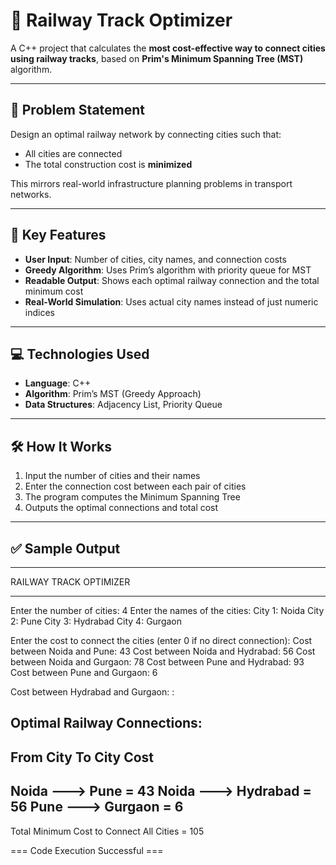 
# 🚆 Railway Track Optimizer

A C++ project that calculates the **most cost-effective way to connect cities using railway tracks**, based on **Prim's Minimum Spanning Tree (MST)** algorithm.

---

## 📌 Problem Statement

Design an optimal railway network by connecting cities such that:
- All cities are connected
- The total construction cost is **minimized**

This mirrors real-world infrastructure planning problems in transport networks.

---

## 🧠 Key Features

- **User Input**: Number of cities, city names, and connection costs  
- **Greedy Algorithm**: Uses Prim’s algorithm with priority queue for MST  
- **Readable Output**: Shows each optimal railway connection and the total minimum cost  
- **Real-World Simulation**: Uses actual city names instead of just numeric indices

---

## 💻 Technologies Used

- **Language**: C++  
- **Algorithm**: Prim’s MST (Greedy Approach)  
- **Data Structures**: Adjacency List, Priority Queue

---

## 🛠️ How It Works

1. Input the number of cities and their names
2. Enter the connection cost between each pair of cities
3. The program computes the Minimum Spanning Tree
4. Outputs the optimal connections and total cost

---

## ✅ Sample Output
____________________________________
                                             
 RAILWAY TRACK OPTIMIZER
____________________________________
Enter the number of cities: 4
Enter the names of the cities:
City 1: Noida
City 2: Pune
City 3: Hydrabad 
City 4: Gurgaon

Enter the cost to connect the cities (enter 0 if no direct connection):
Cost between Noida and Pune: 43
Cost between Noida and Hydrabad: 56
Cost between Noida and Gurgaon: 78
Cost between Pune and Hydrabad: 93
Cost between Pune and Gurgaon: 
6

Cost between Hydrabad and Gurgaon: : 

Optimal Railway Connections:
------------------------------------------
From City	To City		Cost
------------------------------------------
Noida	--->	Pune	= 43
Noida	--->	Hydrabad	= 56
Pune	--->	Gurgaon	= 6
------------------------------------------
Total Minimum Cost to Connect All Cities = 105


=== Code Execution Successful ===

